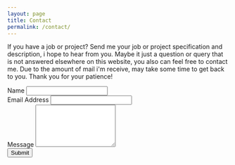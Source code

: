 ```yaml
---
layout: page
title: Contact
permalink: /contact/
---
```


If you have a job or project? Send me your job or project specification and description, i hope to hear from you.
Maybe it just a question or query that is not answered elsewhere on this website, you also can feel free to contact me.
Due to the amount of mail i'm receive, may take some time to get back to you. Thank you for your patience!

<form id="contactform" role="form">
	<div class="row">
	<input type="hidden" name="_subject" value="CONTACT - CREATORBE LINKS" />
		<div class="form-group col-lg-4">
			<label>Name</label>
			<input id="name" type="text" name="name" class="form-control">
		</div>
		<div class="form-group col-lg-4">
			<label>Email Address</label>
			<input id="email" type="email" name="_replyto" class="form-control">
		</div>
		<input type="text" name="_gotcha" style="display:none" />
		<div class="clearfix"></div>
		<div class="form-group col-lg-12">
			<label>Message</label>
			<textarea id="message" name="message" class="form-control" rows="6"></textarea>
		</div>
		<div class="form-group col-lg-12">
			<button id="submitForm" class="btn btn-default">Submit</button>
		</div>
	</div>
</form>

<script>
	     $("#submitForm").on("click", function() {
        if ($.trim($("#email").val()) === "" || $.trim($("#name").val()) === "" || $.trim($("#message").val()) === "") {
            swal({   title: "Missing Information", text: "Please fill in each field before submiting.", type: "error", confirmButtonText: "Back" });
            return false;
        }
       else{
           message = $("#contactform").serializeArray();
           var o = {};
           var submitTime = new Date();
           $.each(message, function() {
                if (o[this.name] !== undefined) {
                    if (!o[this.name].push) {
                        o[this.name] = [o[this.name]];
                    }
                    o[this.name].push(this.value || '');
                } else {
                    o[this.name] = this.value || '';
                }
            });
           $.ajax({
               url: "http://formspree.io/creatorb45@gmail.com", 
               data: {o,submitTime},
               header{

               }
           });
           swal({   title: "Success", text: "Thank you for your enquiry", type:"success", confirmButtonText: "Close" });
           document.getElementById('contactform').reset();
           return false;
       }
   });
</script>